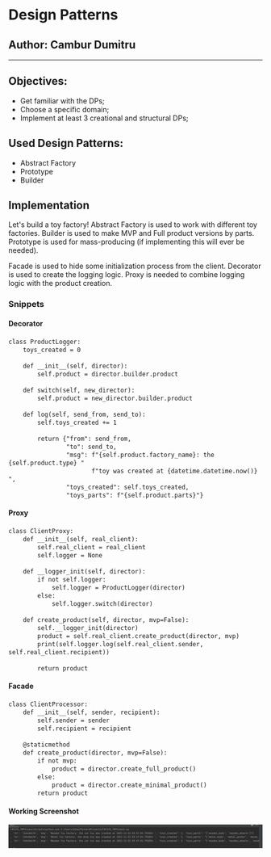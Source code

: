 # Design Patterns


## Author: Cambur Dumitru

----

## Objectives:

* Get familiar with the DPs;
* Choose a specific domain;
* Implement at least 3 creational and structural DPs;


## Used Design Patterns: 

* Abstract Factory
* Prototype
* Builder


## Implementation

Let's build a toy factory! 
Abstract Factory is used to work with different toy factories.
Builder is used to make MVP and Full product versions by parts.
Prototype is used for mass-producing (if implementing this will ever be needed).

Facade is used to hide some initialization process 
from the client.
Decorator is used to create the logging logic.
Proxy is needed to combine logging logic with the product creation.

### Snippets
#### Decorator
```
class ProductLogger:
    toys_created = 0

    def __init__(self, director):
        self.product = director.builder.product

    def switch(self, new_director):
        self.product = new_director.builder.product

    def log(self, send_from, send_to):
        self.toys_created += 1

        return {"from": send_from,
                "to": send_to,
                "msg": f"{self.product.factory_name}: the {self.product.type} "
                       f"toy was created at {datetime.datetime.now()} ",
                "toys_created": self.toys_created,
                "toys_parts": f"{self.product.parts}"}

```

#### Proxy
```
class ClientProxy:
    def __init__(self, real_client):
        self.real_client = real_client
        self.logger = None

    def __logger_init(self, director):
        if not self.logger:
            self.logger = ProductLogger(director)
        else:
            self.logger.switch(director)

    def create_product(self, director, mvp=False):
        self.__logger_init(director)
        product = self.real_client.create_product(director, mvp)
        print(self.logger.log(self.real_client.sender, self.real_client.recipient))

        return product
```

#### Facade
```
class ClientProcessor:
    def __init__(self, sender, recipient):
        self.sender = sender
        self.recipient = recipient

    @staticmethod
    def create_product(director, mvp=False):
        if not mvp:
            product = director.create_full_product()
        else:
            product = director.create_minimal_product()
        return product
```

#### Working Screenshot
![img_1.png](img_1.png)
